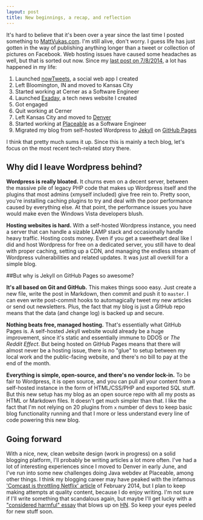 ```yaml
---
layout: post
title: New beginnings, a recap, and reflection
---
```

It's hard to believe that it's been over a year since the last time I posted something to [MattVukas.com](http://mattvukas.com/). I'm still alive, don't worry. I guess life has just gotten in the way of publishing anything longer than a tweet or collection of pictures on Facebook. Web hosting issues have caused some headaches as well, but that is sorted out now. Since my [last post on 7/8/2014](http://mattvukas.com/2014/07/08/medium-tumblr-re-consolidation-online-publishing/), a lot has happened in my life:

1. Launched [nowTweets](http://nowtweets.com/), a social web app I created
2. Left Bloomington, IN and moved to Kansas City
3. Started working at Cerner as a Software Engineer
4. Launched [Exaday](http://exaday.com/), a tech news website I created
5. Got engaged
6. Quit working at Cerner
7. Left Kansas City and moved to [Denver](https://www.youtube.com/watch?v=mqkxQQygzXg)
8. Started working at [Placeable](http://www.placeable.com/) as a Software Engineer
9. Migrated my blog from self-hosted Wordpress to [Jekyll](http://jekyllrb.com/) on [GitHub Pages](https://pages.github.com/)

I think that pretty much sums it up. Since this is mainly a tech blog, let's focus on the most recent tech-related story there. 

## Why did I leave Wordpress behind?

**Wordpress is really bloated.** It churns even on a decent server, between the massive pile of legacy PHP code that makes up Wordpress itself and the plugins that most admins (xmyself included) give free rein to. Pretty soon, you're installing caching plugins to try and deal with the poor performance caused by everything else. At that point, the performance issues you have would make even the Windows Vista developers blush.

**Hosting websites is hard.** With a self-hosted Wordpress instance, you need a server that can handle a sizable LAMP stack and occasionally handle heavy traffic. Hosting costs money. Even if you get a sweetheart deal like I did and host Wordpress for free on a dedicated server, you still have to deal with proper caching, setting up a CDN, and managing the endless stream of Wordpress vulnerabilities and related updates. It was just all overkill for a simple blog.

##But why is Jekyll on GitHub Pages so awesome?

**It's all based on Git and GitHub.** This makes things sooo easy. Just create a new file, write the post in Markdown, then commit and push it to `master`. I can even write post-commit hooks to automagically tweet my new articles or send out newsletters. Plus, the fact that my blog is just a GitHub repo means that the data (and change log) is backed up and secure. 

**Nothing beats free, managed hosting.** That's essentially what GitHub Pages is. A self-hosted Jekyll website would already be a huge improvement, since it's static and essentially immune to DDOS or *The Reddit Effect*. But being hosted on GitHub Pages means that there will almost never be a hosting issue, there is no "glue" to setup between my local work and the public-facing website, and there's no bill to pay at the end of the month.

**Everything is simple, open-source, and there's no vendor lock-in.** To be fair to Wordpress, it is open source, and you can pull all your content from a self-hosted instance in the form of HTML/CSS/PHP and exported SQL stuff. But this new setup has my blog as an open source repo with all my posts as HTML or Markdown files. It doesn't get much simpler than that. I like the fact that I'm not relying on 20 plugins from `x` number of devs to keep basic blog functionality running and that I more or less understand every line of code powering this new blog.

## Going forward

With a nice, new, clean website design (work in progress) on a solid blogging platform, I'll probably be writing articles a lot more often. I've had a lot of interesting experiences since I moved to Denver in early June, and I've run into some new challenges doing Java webdev at Placeable, among other things. I think my blogging career may have peaked with the infamous ['Comcast is throttling Netflix' article](http://mattvukas.com/2014/02/10/comcast-definitely-throttling-netflix-infuriating/) of February 2014, but I plan to keep making attempts at quality content, because I do enjoy writing. I'm not sure if I'll write something that scandalous again, but maybe I'll get lucky with a ["considered harmful" essay](http://meyerweb.com/eric/comment/chech.html) that blows up on [HN](https://news.ycombinator.com/news). So keep your eyes peeled for new stuff soon.
